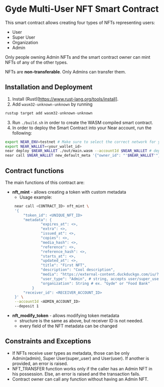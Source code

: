 # Gyde Multi-User NFT Smart Contract

This smart contract allows creating four types of NFTs representing users:
* User
* Super User
* Organization
* Admin

Only people owning Admin NFTs and the smart contract owner can mint NFTs of any of the other types.

NFTs are **non-transferable**. Only Admins can transfer them.

## Installation and Deployment

1. Install (Rust)[https://www.rust-lang.org/tools/install].
2. Add `wasm32-unknown-unknown` by running
```rust
rustup target add wasm32-unknown-unknown
```
3. Run `./build.sh` in order to create the WASM compiled smart contract.
4. In order to deploy the Smart Contract into your Near account, run the following:
```bash
export NEAR_ENV=testnet # Make sure to select the correct network for your usage. testnet is for testing, mainnet is the live environment
export NEAR_WALLET=<your_wallet_id>
near deploy $NEAR_WALLET ./out/main.wasm --accountId $NEAR_WALLET # deploy the smart contract on the account
near call $NEAR_WALLET new_default_meta '{"owner_id": "'$NEAR_WALLET'"}' --accountId $NEAR_WALLET # initialize the smart contract with default data
```

## Contract functions
 
 The main functions of this contract are:
 * **nft_mint** - allows creating a token with custom metadata
   * Usage example:
   ```bash
    near call <CONTRACT_ID> nft_mint \
    '{
        "token_id": <UNIQUE_NFT_ID>
        "metadata": {
                "expires_at": <>, 
                "extra": <>, 
                "issued_at": <>, 
                "copies": <>,
                "media_hash": <>,
                "reference": <>,
                "reference_hash": <>,
                "starts_at": <>,
                "updated_at": <>,
                "title": "First NFT",
                "description": "Cool description",
                "media": "https://external-content.duckduckgo.com/iu/?u=https%3A%2F%2Ftse3.mm.bing.net%2Fth%3Fid%3DOIP.Fhp4lHufCdTzTeGCAblOdgHaF7%26pid%3DApi&f=1",
                "user_type": "Admin", # string, accepts user/super_user/admin
                "organization": String # ex. "Gyde" or "Food Bank"
            }
        "receiver_id": <RECEIVER_ACCOUNT_ID> 
    }' \
    --accountId <ADMIN_ACCOUNT_ID>
    --deposit 1
   ```
 * **nft_modify_token** - allows modifying token metadata
   * structure is the same as above, but receiver ID is not needed.
   * every field of the NFT metadata can be changed

## Constraints and Exceptions

- If NFTs receive user types as metadata, those can be only Admin(admin), Super User(super_user) and User(user). If another is provided, an error is raised.
- NFT_TRANSFER function works only if the caller has an Admin NFT in his possession. Else, an error is raised and the transaction fails.
- Contract owner can call any function without having an Admin NFT.
